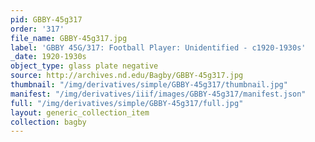 ```yaml
---
pid: GBBY-45g317
order: '317'
file_name: GBBY-45g317.jpg
label: 'GBBY 45G/317: Football Player: Unidentified - c1920-1930s'
_date: 1920-1930s
object_type: glass plate negative
source: http://archives.nd.edu/Bagby/GBBY-45g317.jpg
thumbnail: "/img/derivatives/simple/GBBY-45g317/thumbnail.jpg"
manifest: "/img/derivatives/iiif/images/GBBY-45g317/manifest.json"
full: "/img/derivatives/simple/GBBY-45g317/full.jpg"
layout: generic_collection_item
collection: bagby
---
```

